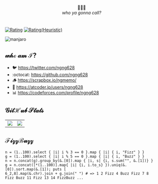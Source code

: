 
<div align="center">

👻💎👻<br>
*who ya gonna call?*

</div>

#

[![Rating](https://badgen.org/img/atcoder/ngng628/rating/algorithm?style=for-the-badge&label=RATING%28ALGO%29)](https://atcoder.jp/users/ngng628?contestType=algo)
[![Rating(Heuristic)](https://badgen.org/img/atcoder/ngng628/rating/heuristic?style=for-the-badge)](https://atcoder.jp/users/ngng628?contestType=heuristic)

![manjaro](https://img.shields.io/badge/manjaro-35BF5C?style=for-the-badge&logo=manjaro&logoColor=white)

## $\mathcal{who\ am\ I?}$

- 🐦 https://twitter.com/ngng628
- :octocat: https://github.com/ngng628
- 🪵 https://scrapbox.io/ngmemo/
- 🏇 https://atcoder.jp/users/ngng628
- 📊 https://codeforces.com/profile/ngng628

## $\mathcal{GitHub\ Stats}$

<table>
  <tr>
    <td>
      <a href="https://github.com/anuraghazra/github-readme-stats">
        <img src="https://github-readme-stats.vercel.app/api?username=ngng628&count_private=true&show_icons=true&theme=dracula&bg_color=00000000&hide_border=true" />
      </a>
    </td>
    <td>
      <a href="https://github.com/anuraghazra/github-readme-stats">
        <img src="https://github-readme-stats.vercel.app/api/top-langs/?username=ngng628&layout=compact&langs_count=10&theme=dracula&bg_color=00000000&hide_border=true" />
      </a>
    </td>
  </tr>
</table>
</div>

## $\mathcal{Fizz Buzz}$

```cr
n = (1..100).select { |i| i % 3 == 0 }.map { |i| { i, "Fizz" } }
g = (1..100).select { |i| i % 5 == 0 }.map { |i| { i, "Buzz" } }
n = n.concat(g).group_by(&.[0]).map { |i, s| {i, s.sum("", &.[1])} }
g = n.concat([*(1..100)].map{ |i| {i, i.to_s} }).uniq(&.[0]).sort.map(&.[1]); puts [
6_2,8].map(&.chr).join + g.join(" ") # => 1 2 Fizz 4 Buzz Fizz 7 8 Fizz Buzz 11 Fizz 13 14 FizzBuzz ...
```
